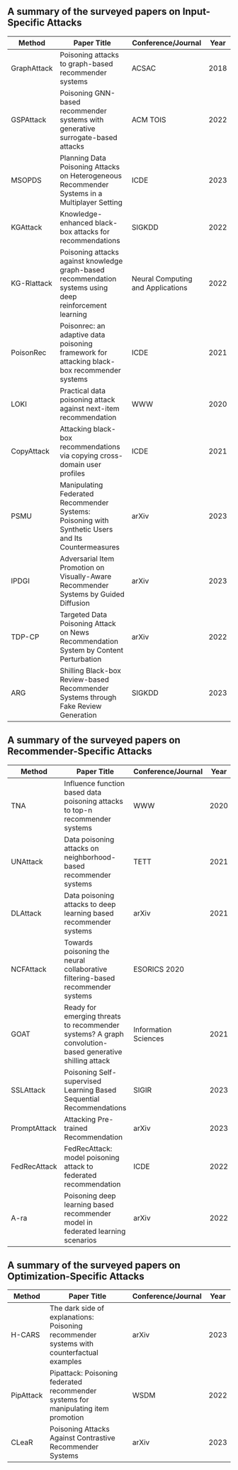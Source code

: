 

 <h2> A summary of the surveyed papers on Input-Specific Attacks</h2>

|Method	|Paper Title	|Conference/Journal|Year|
|------ |------|--------|--------|
|GraphAttack	|Poisoning attacks to graph-based recommender systems|	ACSAC|	2018|
|GSPAttack	|Poisoning GNN-based recommender systems with generative surrogate-based attacks	|ACM TOIS|	2022|
|MSOPDS	|Planning Data Poisoning Attacks on Heterogeneous Recommender Systems in a Multiplayer Setting	|ICDE|	2023|
|KGAttack|	Knowledge-enhanced black-box attacks for recommendations	|SIGKDD	|2022|
|KG-Rlattack|	Poisoning attacks against knowledge graph-based recommendation systems using deep reinforcement learning	|Neural Computing and Applications|	2022|
|PoisonRec|	Poisonrec: an adaptive data poisoning framework for attacking black-box recommender systems	|ICDE	|2021|
|LOKI	|Practical data poisoning attack against next-item recommendation	|WWW|	2020|
|CopyAttack|	Attacking black-box recommendations via copying cross-domain user profiles|	ICDE	|2021|
|PSMU	|Manipulating Federated Recommender Systems: Poisoning with Synthetic Users and Its Countermeasures	|arXiv|	2023|
|IPDGI	|Adversarial Item Promotion on Visually-Aware Recommender Systems by Guided Diffusion|	arXiv|	2023|
|TDP-CP	|Targeted Data Poisoning Attack on News Recommendation System by Content Perturbation	|arXiv	|2022|
|ARG	|Shilling Black-box Review-based Recommender Systems through Fake Review Generation|	SIGKDD|	2023|

<h2> A summary of the surveyed papers on Recommender-Specific Attacks</h2>

|Method	|Paper Title	|Conference/Journal|Year|
|------ |------|--------|--------|
|TNA	|Influence function based data poisoning attacks to top-n recommender systems|	WWW|	2020|
|UNAttack|	Data poisoning attacks on neighborhood-based recommender systems|	TETT|	2021|
|DLAttack|	Data poisoning attacks to deep learning based recommender systems	|arXiv	|2021|
|NCFAttack|	Towards poisoning the neural collaborative filtering-based recommender systems|	ESORICS	2020|
|GOAT	|Ready for emerging threats to recommender systems? A graph convolution-based generative shilling attack|	Information Sciences|	2021|
|SSLAttack|	Poisoning Self-supervised Learning Based Sequential Recommendations	|SIGIR|	2023|
|PromptAttack|	Attacking Pre-trained Recommendation	|arXiv	|2023|
|FedRecAttack|	FedRecAttack: model poisoning attack to federated recommendation	|ICDE|	2022|
|A-ra	|Poisoning deep learning based recommender model in federated learning scenarios|	arXiv|	2022|


<h2> A summary of the surveyed papers on Optimization-Specific Attacks</h2>

|Method	|Paper Title	|Conference/Journal|Year|
|------ |------|--------|--------|
|H-CARS	|The dark side of explanations: Poisoning recommender systems with counterfactual examples	|arXiv|	2023|
|PipAttack|	Pipattack: Poisoning federated recommender systems for manipulating item promotion	|WSDM|	2022|
|CLeaR	|Poisoning Attacks Against Contrastive Recommender Systems	|arXiv	|2023|

